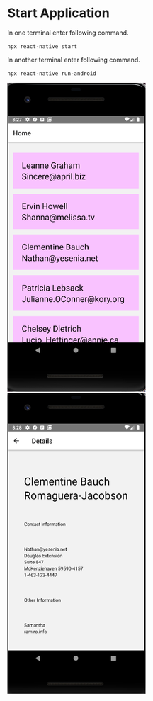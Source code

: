 # Start Application
In one terminal enter following command.
```
npx react-native start
```
In another terminal enter following command.
```
npx react-native run-android
```
![Home Screen](/src/assets/Home.png)
![Details Screen](/src/assets/Details.png)

